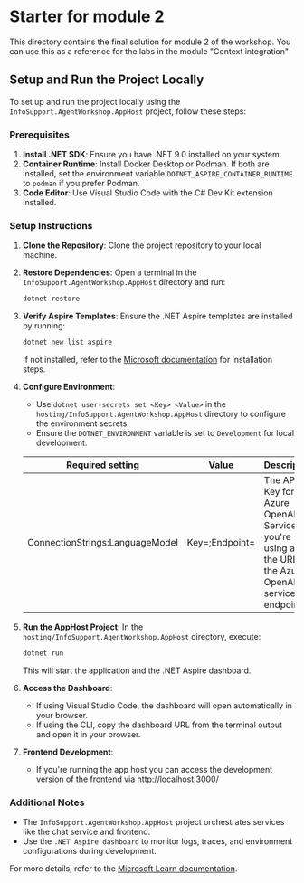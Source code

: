 # Starter for module 2

This directory contains the final solution for module 2 of the workshop.
You can use this as a reference for the labs in the module "Context integration"

## Setup and Run the Project Locally

To set up and run the project locally using the `InfoSupport.AgentWorkshop.AppHost` project, follow these steps:

### Prerequisites

1. **Install .NET SDK**: Ensure you have .NET 9.0 installed on your system.
2. **Container Runtime**: Install Docker Desktop or Podman. If both are installed, set the environment variable `DOTNET_ASPIRE_CONTAINER_RUNTIME` to `podman` if you prefer Podman.
3. **Code Editor**: Use Visual Studio Code with the C# Dev Kit extension installed.

### Setup Instructions

1. **Clone the Repository**:
   Clone the project repository to your local machine.

2. **Restore Dependencies**:
   Open a terminal in the `InfoSupport.AgentWorkshop.AppHost` directory and run:

   ```bash
   dotnet restore
   ```

3. **Verify Aspire Templates**:
   Ensure the .NET Aspire templates are installed by running:

   ```bash
   dotnet new list aspire
   ```

   If not installed, refer to the [Microsoft documentation](https://learn.microsoft.com/en-us/dotnet/aspire/fundamentals/setup-tooling?tabs=windows&pivots=vscode) for installation steps.

4. **Configure Environment**:

   - Use `dotnet user-secrets set <Key> <Value>` in the `hosting/InfoSupport.AgentWorkshop.AppHost` directory to configure the environment secrets.
   - Ensure the `DOTNET_ENVIRONMENT` variable is set to `Development` for local development.

   | Required setting                | Value                        | Description                                                                                             |
   | ------------------------------- | ---------------------------- | ------------------------------------------------------------------------------------------------------- |
   | ConnectionStrings:LanguageModel | Key=<Api Key>;Endpoint=<URL> | The API Key for the Azure OpenAI Service you're using and the URL of the Azure OpenAI service endpoint. |

5. **Run the AppHost Project**:
   In the `hosting/InfoSupport.AgentWorkshop.AppHost` directory, execute:

   ```bash
   dotnet run
   ```

   This will start the application and the .NET Aspire dashboard.

6. **Access the Dashboard**:

   - If using Visual Studio Code, the dashboard will open automatically in your browser.
   - If using the CLI, copy the dashboard URL from the terminal output and open it in your browser.

7. **Frontend Development**:

   - If you're running the app host you can access the development version of the frontend via http://localhost:3000/

### Additional Notes

- The `InfoSupport.AgentWorkshop.AppHost` project orchestrates services like the chat service and frontend.
- Use the `.NET Aspire dashboard` to monitor logs, traces, and environment configurations during development.

For more details, refer to the [Microsoft Learn documentation](https://learn.microsoft.com/en-us/dotnet/aspire/fundamentals/setup-tooling?tabs=windows&pivots=vscode).

